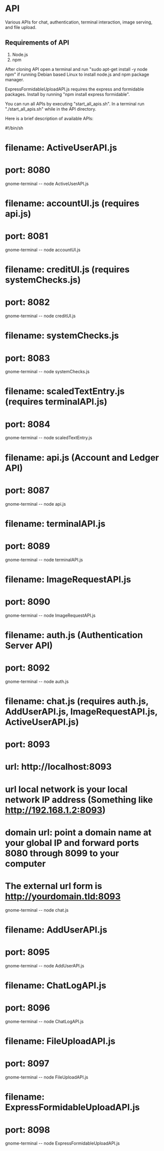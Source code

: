 # API
Various APIs for chat, authentication, terminal interaction, image serving, and file upload.

## Requirements of API

1. Node.js
2. npm

After cloning API open a terminal and run "sudo apt-get install -y node npm" if running Debian based Linux to install node.js and npm package manager.

ExpressFormidableUploadAPI.js requires the express and formidable packages. Install by running "npm install express formidable".

You can run all APIs by executing "start_all_apis.sh". In a terminal run "./start_all_apis.sh" while in the API directory.

Here is a brief description of available APIs:

#!/bin/sh

# filename: ActiveUserAPI.js
# port: 8080
gnome-terminal -- node ActiveUserAPI.js
##

# filename: accountUI.js (requires api.js)
# port: 8081
gnome-terminal -- node accountUI.js
##

# filename: creditUI.js (requires systemChecks.js)
# port: 8082
gnome-terminal -- node creditUI.js
##

# filename: systemChecks.js
# port: 8083
gnome-terminal -- node systemChecks.js

# filename: scaledTextEntry.js (requires terminalAPI.js)
# port: 8084
gnome-terminal -- node scaledTextEntry.js
##

# filename: api.js (Account and Ledger API)
# port: 8087
gnome-terminal -- node api.js

# filename: terminalAPI.js
# port: 8089
gnome-terminal -- node terminalAPI.js
##

# filename: ImageRequestAPI.js
# port: 8090
gnome-terminal -- node ImageRequestAPI.js
##

# filename: auth.js (Authentication Server API)
# port: 8092
gnome-terminal -- node auth.js
##

# filename: chat.js (requires auth.js, AddUserAPI.js, ImageRequestAPI.js, ActiveUserAPI.js)
# port: 8093
# url: http://localhost:8093
# url local network is your local network IP address (Something like http://192.168.1.2:8093)
# domain url: point a domain name at your global IP and forward ports 8080 through 8099 to your computer
#   The external url form is http://yourdomain.tld:8093
gnome-terminal -- node chat.js
##

# filename: AddUserAPI.js
# port: 8095
gnome-terminal -- node AddUserAPI.js

# filename: ChatLogAPI.js
# port: 8096
gnome-terminal -- node ChatLogAPI.js
##

# filename: FileUploadAPI.js
# port: 8097
gnome-terminal -- node FileUploadAPI.js

# filename: ExpressFormidableUploadAPI.js
# port: 8098
gnome-terminal -- node ExpressFormidableUploadAPI.js
